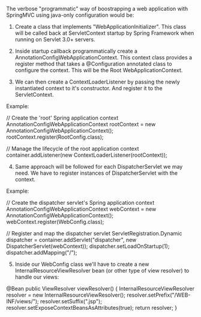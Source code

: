 
The verbose "programmatic" way of boostrapping a web application with SpringMVC using java-only configuration would be:

1) Create a class that implements "WebApplicationInitializer". This class will be called back at ServletContext startup by Spring Framework when running on Servlet 3.0+ servers.

2) Inside startup callback programmatically create a AnnotationConfigWebApplicationContext. This context class provides a register method that takes a @Configuration annotated class to configure the context. This will be the Root WebApplicationContext.

3) We can then create a ContextLoaderListener by passing the newly instantiated context to it's constructor. And register it to the ServletContext.

Example:

// Create the 'root' Spring application context
AnnotationConfigWebApplicationContext rootContext =
        new AnnotationConfigWebApplicationContext();
rootContext.register(RootConfig.class);

// Manage the lifecycle of the root application context
container.addListener(new ContextLoaderListener(rootContext));

4) Same approach will be followed for each DispatcherServlet we may need. We have to register instances of DispatcherServlet with the context.

Example:

// Create the dispatcher servlet's Spring application context
AnnotationConfigWebApplicationContext webContext =
        new AnnotationConfigWebApplicationContext();
webContext.register(WebConfig.class);

// Register and map the dispatcher servlet
ServletRegistration.Dynamic dispatcher =
        container.addServlet("dispatcher", new DispatcherServlet(webContext));
dispatcher.setLoadOnStartup(1);
dispatcher.addMapping("/");


5) Inside our WebConfig class we'll have to create a new InternalResourceViewResolver bean (or other type of view resolver) to handle our views:

@Bean
public ViewResolver viewResolver() {
    InternalResourceViewResolver resolver =
            new InternalResourceViewResolver();
    resolver.setPrefix("/WEB-INF/views/");
    resolver.setSuffix(".jsp");
    resolver.setExposeContextBeansAsAttributes(true);
    return resolver;
}
